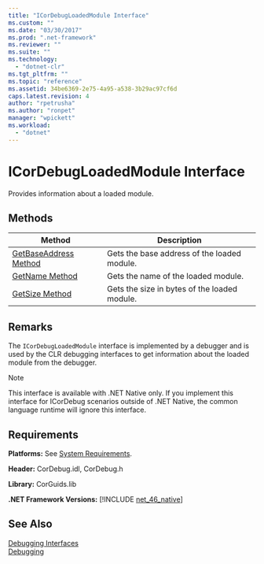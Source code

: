 ```yaml
---
title: "ICorDebugLoadedModule Interface"
ms.custom: ""
ms.date: "03/30/2017"
ms.prod: ".net-framework"
ms.reviewer: ""
ms.suite: ""
ms.technology: 
  - "dotnet-clr"
ms.tgt_pltfrm: ""
ms.topic: "reference"
ms.assetid: 34be6369-2e75-4a95-a538-3b29ac97cf6d
caps.latest.revision: 4
author: "rpetrusha"
ms.author: "ronpet"
manager: "wpickett"
ms.workload: 
  - "dotnet"
---
```

# ICorDebugLoadedModule Interface
Provides information about a loaded module.  
  
## Methods  
  
|Method|Description|  
|------------|-----------------|  
|[GetBaseAddress Method](../../../../docs/framework/unmanaged-api/debugging/icordebugloadedmodule-getbaseaddress-method.md)|Gets the base address of the loaded module.|  
|[GetName Method](../../../../docs/framework/unmanaged-api/debugging/icordebugloadedmodule-getname-method.md)|Gets the name of the loaded module.|  
|[GetSize Method](../../../../docs/framework/unmanaged-api/debugging/icordebugloadedmodule-getsize-method.md)|Gets the size in bytes of the loaded module.|  
  
## Remarks  
 The `ICorDebugLoadedModule` interface is implemented by a debugger and is used by the CLR debugging interfaces to get information about the loaded module from the debugger.  
  
> [!NOTE]
>  This interface is available with .NET Native only. If you implement this interface for ICorDebug scenarios outside of .NET Native, the common language runtime will ignore this interface.  
  
## Requirements  
 **Platforms:** See [System Requirements](../../../../docs/framework/get-started/system-requirements.md).  
  
 **Header:** CorDebug.idl, CorDebug.h  
  
 **Library:** CorGuids.lib  
  
 **.NET Framework Versions:** [!INCLUDE [net_46_native](../../../../includes/net-46-native-md.md)]  
  
## See Also  
 [Debugging Interfaces](../../../../docs/framework/unmanaged-api/debugging/debugging-interfaces.md)  
 [Debugging](../../../../docs/framework/unmanaged-api/debugging/index.md)

